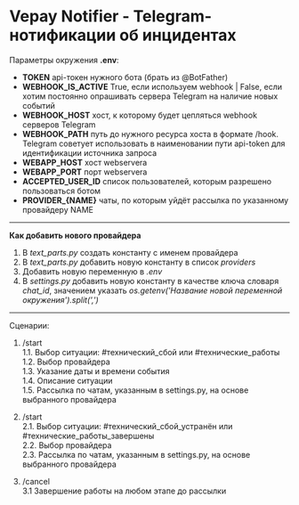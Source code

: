 # Vepay Notifier - Telegram-нотификации об инцидентах

Параметры окружения **.env**:
 - **TOKEN** api-токен нужного бота (брать из @BotFather)
 - **WEBHOOK_IS_ACTIVE** True, если используем webhook | False, если хотим постоянно опрашивать сервера Telegram на наличие новых событий
 - **WEBHOOK_HOST** хост, к которому будет цепляться webhook серверов Telegram
 - **WEBHOOK_PATH** путь до нужного ресурса хоста в формате /hook. Telegram советует использовать в наименовании пути api-token для идентификации источника запроса
 - **WEBAPP_HOST** хост webserverа
 - **WEBAPP_PORT** порт webservera
 - **ACCEPTED_USER_ID** список пользователей, которым разрешено пользоваться ботом
 - **PROVIDER_{NAME}** чаты, по которым уйдёт рассылка по указанному провайдеру NAME

<hr>

**Как добавить нового провайдера**
1. В *text_parts.py* создать константу с именем провайдера
2. В *text_parts.py* добавить новую константу в список *providers*
3. Добавить новую переменную в *.env*
4. В *settings.py* добавить новую константу в качестве ключа словаря *chat_id*, значением указать *os.getenv('Название новой переменной окружения').split(',')*

<hr>

Сценарии:

1. /start <br>
 1.1. Выбор ситуации: #технический_сбой или #технические_работы <br>
 1.2. Выбор провайдера <br>
 1.3. Указание даты и времени события <br>
 1.4. Описание ситуации <br>
 1.5. Рассылка по чатам, указанным в settings.py, на основе выбранного провайдера <br>
   

2. /start <br>
 2.1. Выбор ситуации: #технический_сбой_устранён или #технические_работы_завершены <br>
 2.2. Выбор провайдера <br>
 2.3. Рассылка по чатам, указанным в settings.py, на основе выбранного провайдера


3. /cancel <br>
 3.1 Завершение работы на любом этапе до рассылки
